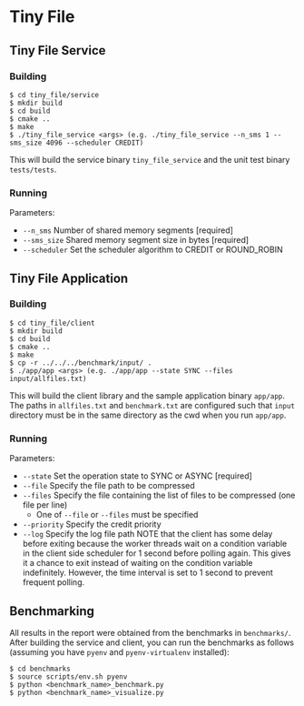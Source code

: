 # Tiny File

## Tiny File Service
### Building
```
$ cd tiny_file/service
$ mkdir build
$ cd build
$ cmake ..
$ make
$ ./tiny_file_service <args> (e.g. ./tiny_file_service --n_sms 1 --sms_size 4096 --scheduler CREDIT)
```
This will build the service binary `tiny_file_service` and the unit test binary `tests/tests`.
### Running
Parameters:
- `--n_sms`        Number of shared memory segments [required]
- `--sms_size`     Shared memory segment size in bytes [required]
- `--scheduler`    Set the scheduler algorithm to CREDIT or ROUND_ROBIN

## Tiny File Application
### Building
```
$ cd tiny_file/client
$ mkdir build
$ cd build
$ cmake ..
$ make
$ cp -r ../../../benchmark/input/ .
$ ./app/app <args> (e.g. ./app/app --state SYNC --files input/allfiles.txt)
```
This will build the client library and the sample application binary `app/app`. The paths in `allfiles.txt` and `benchmark.txt` are configured such that `input` directory must be in the same directory as the cwd when you run `app/app`.
### Running
Parameters:
- `--state`         Set the operation state to SYNC or ASYNC [required]
- `--file`          Specify the file path to be compressed
- `--files`         Specify the file containing the list of files to be compressed (one file per line)
    - One of `--file` or `--files` must be specified
- `--priority`      Specify the credit priority
- `--log`           Specify the log file path
NOTE that the client has some delay before exiting because the worker threads wait on a condition variable in the client side scheduler for 1 second before polling again. This gives it a chance to exit instead of waiting on the condition variable indefinitely. However, the time interval is set to 1 second to prevent frequent polling.

## Benchmarking
All results in the report were obtained from the benchmarks in `benchmarks/`. After building the service and client, you can run the benchmarks as follows (assuming you have `pyenv` and `pyenv-virtualenv` installed):
```
$ cd benchmarks
$ source scripts/env.sh pyenv
$ python <benchmark_name>_benchmark.py
$ python <benchmark_name>_visualize.py
```
